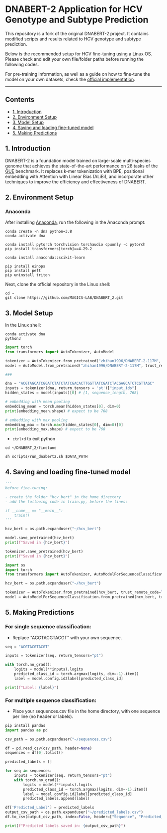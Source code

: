 # DNABERT-2 Application for HCV Genotype and Subtype Prediction

This repository is a fork of the original DNABERT-2 project. It contains modified scripts and results related to HCV genotype and subtype prediction.

Below is the recommended setup for HCV fine-tuning using a Linux OS. Please check and edit your own file/folder paths before running the following codes.

For pre-training information, as well as a guide on how to fine-tune the model on your own datasets, check the [official implementation](https://github.com/MAGICS-LAB/DNABERT_2).

---

## Contents

- [1. Introduction](#1-introduction)
- [2. Environment Setup](#2-environment-setup)
- [3. Model Setup](#3-model-setup)
- [4. Saving and loading fine-tuned model](#4-saving-and-loading-fine-tuned-model)
- [5. Making Predictions](#5-making-predictions)

## 1. Introduction

DNABERT-2 is a foundation model trained on large-scale multi-species genome that achieves the state-of-the-art performance on $28$ tasks of the [GUE](https://drive.google.com/file/d/1GRtbzTe3UXYF1oW27ASNhYX3SZ16D7N2) benchmark. It replaces k-mer tokenization with BPE, positional embedding with Attention with Linear Bias (ALiBi), and incorporate other techniques to improve the efficiency and effectiveness of DNABERT.

## 2. Environment Setup

### Anaconda

After installing [Anaconda](https://www.anaconda.com/download), run the following in the Anaconda prompt:

```shell
conda create -n dna python=3.8
conda activate dna

conda install pytorch torchvision torchaudio cpuonly -c pytorch
pip install transformers[torch]==4.29.2

conda install anaconda::scikit-learn

pip install einops
pip install peft
pip uninstall triton
```

Next, clone the official repository in the Linux shell:

```shell
cd ~
git clone https://github.com/MAGICS-LAB/DNABERT_2.git
```

## 3. Model Setup

In the Linux shell:

```shell
conda activate dna
python3
```

```python
import torch
from transformers import AutoTokenizer, AutoModel

tokenizer = AutoTokenizer.from_pretrained("zhihan1996/DNABERT-2-117M", trust_remote_code=True)
model = AutoModel.from_pretrained("zhihan1996/DNABERT-2-117M", trust_remote_code=True)

###

dna = "ACGTAGCATCGGATCTATCTATCGACACTTGGTTATCGATCTACGAGCATCTCGTTAGC"
inputs = tokenizer(dna, return_tensors = 'pt')["input_ids"]
hidden_states = model(inputs)[0] # [1, sequence_length, 768]

# embedding with mean pooling
embedding_mean = torch.mean(hidden_states[0], dim=0)
print(embedding_mean.shape) # expect to be 768

# embedding with max pooling
embedding_max = torch.max(hidden_states[0], dim=0)[0]
print(embedding_max.shape) # expect to be 768
```

- `ctrl+d` to exit python

```shell
cd ~/DNABERT_2/finetune

sh scripts/run_dnabert2.sh $DATA_PATH

```

## 4. Saving and loading fine-tuned model


```python
'''
before fine-tuning:

- create the folder "hcv_bert" in the home directory
- add the following code in train.py, before the lines:

if __name__ == "__main__":
    train()
'''

hcv_bert = os.path.expanduser("~/hcv_bert")

model.save_pretrained(hcv_bert)
print(f"Saved in {hcv_bert}")

tokenizer.save_pretrained(hcv_bert)
print(f"Saved in {hcv_bert}")
```

```python
import os
import torch
from transformers import AutoTokenizer, AutoModelForSequenceClassification

hcv_bert = os.path.expanduser("~/hcv_bert")

tokenizer = AutoTokenizer.from_pretrained(hcv_bert, trust_remote_code=True)
model = AutoModelForSequenceClassification.from_pretrained(hcv_bert, trust_remote_code=True)
```

## 5. Making Predictions

### For single sequence classification:

- Replace "ACGTACGTACGT" with your own sequence.

```python
seq = "ACGTACGTACGT"

inputs = tokenizer(seq, return_tensors="pt")

with torch.no_grad():
	logits = model(**inputs).logits
	predicted_class_id = torch.argmax(logits, dim=-1).item()
	label = model.config.id2label[predicted_class_id]

print(f"Label: {label}")

```

### For multiple sequence classification:

- Place your sequences.csv file in the home directory, with one sequence per line (no header or labels).

```python
pip install pandas
import pandas as pd

csv_path = os.path.expanduser("~/sequences.csv")

df = pd.read_csv(csv_path, header=None)
sequences = df[0].tolist()

predicted_labels = []

for seq in sequences:
    inputs = tokenizer(seq, return_tensors="pt")
    with torch.no_grad():
        logits = model(**inputs).logits
        predicted_class_id = torch.argmax(logits, dim=-1).item()
        label = model.config.id2label[predicted_class_id]
        predicted_labels.append(label)

df['Predicted_Label'] = predicted_labels
output_csv_path = os.path.expanduser("~/predicted_labels.csv")
df.to_csv(output_csv_path, index=False, header=["Sequence", "Predicted_Label"])

print(f"Predicted labels saved in: {output_csv_path}")

```
